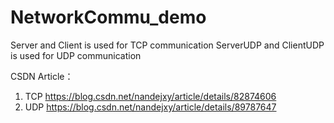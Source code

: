 # NetworkCommu_demo
Server and Client is used for TCP communication
ServerUDP and ClientUDP is used for UDP communication

CSDN Article：
1. TCP https://blog.csdn.net/nandejxy/article/details/82874606
2. UDP https://blog.csdn.net/nandejxy/article/details/89787647
